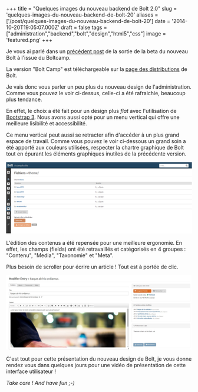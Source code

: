 +++
title = "Quelques images du nouveau backend de Bolt 2.0"
slug = 'quelques-images-du-nouveau-backend-de-bolt-20'
aliases = ['/post/quelques-images-du-nouveau-backend-de-bolt-20']
date = '2014-10-20T19:05:07.000Z'
draft = false
tags = ["administration","backend","bolt","design","html5","css"]
image = 'featured.png'
+++

Je vous ai parlé dans un [précédent post](/entry/retrospective-boltcamp-2-bolt-cms) de la sortie de la beta du nouveau Bolt à l'issue du Boltcamp.

La version "Bolt Camp" est téléchargeable sur la [page des distributions](http://bolt.cm/distribution/) de Bolt.

Je vais donc vous parler un peu plus du nouveau design de l'administration. Comme vous pouvez le voir ci-dessus, celle-ci a été rafraichie, beaucoup plus tendance.

En effet, le choix a été fait pour un design plus _flat_ avec l'utilisation de [Bootstrap 3](http://getbootstrap.com/). Nous avons aussi opté pour un menu vertical qui offre une meilleure lisibilité et accessibilité.

Ce menu vertical peut aussi se retracter afin d'accéder à un plus grand espace de travail. Comme vous pouvez le voir ci-dessous un grand soin a été apporté aux couleurs utilisées, respecter la chartre graphique de Bolt tout en épurant les éléments graphiques inutiles de la précédente version.

![](backend2.png "Une interface beaucoup plus lisible et claire")

L'édition des contenus a été repensée pour une meilleure ergonomie. En effet, les champs (fields) ont été retravaillés et catégorisés en 4 groupes : "Contenu", "Media", "Taxonomie" et "Meta".

Plus besoin de scroller pour écrire un article ! Tout est à portée de clic.

![](backend3.jpg)

C'est tout pour cette présentation du nouveau design de Bolt, je vous donne rendez vous dans quelques jours pour une vidéo de présentation de cette interface utilisateur !

_Take care ! And have fun ;-)_
